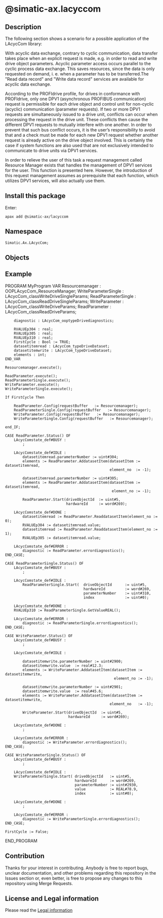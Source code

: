 # @simatic-ax.lacyccom

## Description

The following section shows a scenario for a possible application of the LAcycCom
library:

With acyclic data exchange, contrary to cyclic communication, data transfer takes place when an explicit request is made, e.g. in order to read and write drive object parameters. Acyclic parameter access occurs parallel to the cyclic process data exchange. This saves resources, since the data is only requested on demand, i. e. when a parameter has to be transferred.The "Read data record" and "Write data record" services are available for acyclic data exchange.

According to the PROFIdrive profile, for drives in conformance with PROFIdrive, only one DPV1 (asynchronous PROFIBUS communication) request is permissible for each drive object and control unit for non-cyclic (acyclic) communication (parameter requests). If two or more DPV1 requests are simultaneously issued to a drive unit, conflicts can occur when processing the request in the drive unit. These conflicts then cause the different DPV1 requests to mutually interfere with one another. In order to prevent that such bus conflict occurs, it is the user’s responsibility to avoid that and a check must be made for each new DPV1 request whether another request is already active on the drive object involved. This is certainly the case if system functions are also used that are not exclusively intended to communicate to drive units via DPV1 services.

In order to relieve the user of this task a request management called Resource Manager exists that handles the management of DPV1 services for the user. This function is presented here. However, the introduction of this request management assumes as prerequisite that each function, which utilizes DPV1 services, will also actually use them.

## Install this package

Enter:

```cli
apax add @simatic-ax/lacyccom
```

## Namespace

```iec-st
Simatic.Ax.LAcycCom;
```

## Objects

## Example

PROGRAM MyProgram
    VAR
        Resourcemanager         : OOPLAcycCom_ResourceManager;
        WriteParameterSingle    : LAcycCom_classWriteDriveSingleParams;
        ReadParameterSingle     : LAcycCom_classReadDriveSingleParams;
        WriteParameter          : LAcycCom_classWriteDriveParams;
        ReadParameter           : LAcycCom_classReadDriveParams;
     
        diagnostic : LAcycCom_ooptypeDrivediagnostics;

        RVALUEp304 : real;
        RVALUEp305 : real;
        RVALUEp310 : real;
        FirstCycle : Bool := TRUE;
        datasetitemread : LAcycCom_typeDriveDataset;
        datasetitemwrite : LAcycCom_typeDriveDataset;
        elements : int;
    END_VAR

    Resourcemanager.execute();

    ReadParameter.execute();
    ReadParameterSingle.execute();
    WriteParameter.execute();
    WriteParameterSingle.execute();

    If FirstCycle Then

        ReadParameter.Config(requestBuffer   := Resourcemanager);
        ReadParameterSingle.Config(requestBuffer   := Resourcemanager);
        WriteParameter.Config(requestBuffer   := Resourcemanager);
        WriteParameterSingle.Config(requestBuffer   := Resourcemanager);

    end_IF;

    CASE ReadParameter.Status() OF
        LAcycComstate_def#BUSY :
            ;

        LAcycComstate_def#IDLE :
            datasetitemread.parameterNumber := uint#304;
            elements := ReadParameter.AddatasetItem(datasetItem := datasetitemread,
                                                    element_no  := -1);

            datasetitemread.parameterNumber := uint#305;
            elements := ReadParameter.AddatasetItem(datasetItem := datasetitemread,
                                                     element_no := -1);

            ReadParameter.Start(driveObjectId  := uint#5,
                                hardwareId     := word#269);

        LAcycComstate_def#DONE :
            datasetitemread := ReadParameter.ReaddatasetItem(element_no := 0);
            RVALUEp304 := datasetitemread.value;
            datasetitemread := ReadParameter.ReaddatasetItem(element_no := 1);
            RVALUEp305 := datasetitemread.value;

        LAcycComstate_def#ERROR :
            diagnostic := ReadParameter.errordiagnostics();
    END_CASE;

    CASE ReadParameterSingle.Status() OF
        LAcycComstate_def#BUSY :
            ;

        LAcycComstate_def#IDLE :
            ReadParameterSingle.Start(  driveObjectId      := uint#5,
                                        hardwareId         := word#269,
                                        parameterNumber    := uint#310,
                                        index              := uint#0);

        LAcycComstate_def#DONE :
        RVALUEp310 := ReadParameterSingle.GetValueREAL();

        LAcycComstate_def#ERROR :
            diagnostic := ReadParameterSingle.errordiagnostics();
    END_CASE;

    CASE WriteParameter.Status() OF
        LAcycComstate_def#BUSY :
            ;

        LAcycComstate_def#IDLE :

            datasetitemwrite.parameterNumber := uint#2900;
            datasetitemwrite.value  := real#12.3;
            elements := WriteParameter.AddatasetItem(datasetItem := datasetitemwrite,
                                                      element_no := -1);

            datasetitemwrite.parameterNumber := uint#2901;
            datasetitemwrite.value  := real#45.6;
            elements := WriteParameter.AddatasetItem(datasetItem := datasetitemwrite,
                                                    element_no   := -1);

            WriteParameter.Start(driveObjectId  := uint#5,
                                 hardwareId     := word#269);

        LAcycComstate_def#DONE :
            ;

        LAcycComstate_def#ERROR :
            diagnostic := WriteParameter.errordiagnostics();
    END_CASE;

    CASE WriteParameterSingle.Status() OF
        LAcycComstate_def#BUSY :
            ;

        LAcycComstate_def#IDLE :
        WriteParameterSingle.Start( driveObjectId   := uint#5,
                                    hardwareId      := word#269,
                                    parameterNumber := uint#2930,
                                    value           := REAL#78.9,
                                    index           := uint#0);

        LAcycComstate_def#DONE :
            ;

        LAcycComstate_def#ERROR :
            diagnostic := WriteParameterSingle.errordiagnostics();
    END_CASE;

    FirstCycle := False;
END_PROGRAM

## Contribution

Thanks for your interest in contributing. Anybody is free to report bugs, unclear documentation, and other problems regarding this repository in the Issues section or, even better, is free to propose any changes to this repository using Merge Requests.

## License and Legal information

Please read the [Legal information](LICENSE.md)
